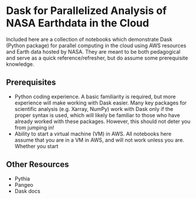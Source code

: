 # Dask for Parallelized Analysis of NASA Earthdata in the Cloud

Included here are a collection of notebooks which demonstrate Dask (Python package) for parallel computing in the cloud using AWS resources and Earth data hosted by NASA. They are meant to be both pedagogical and serve as a quick reference/refresher, but do assume some prerequisite knowledge.

## Prerequisites
* Python coding experience. A basic familiarity is required, but more experience will make working with Dask easier. Many key packages for scientific analysis (e.g. Xarray, NumPy) work with Dask only if the proper syntax is used, which will likely be familiar to those who have already worked with these packages. However, this should not deter you from jumping in!
* Ability to start a virtual machine (VM) in AWS. All notebooks here assume that you are in a VM in AWS, and will not work unless you are. Whether you start

## Other Resources
* Pythia
* Pangeo
* Dask docs
